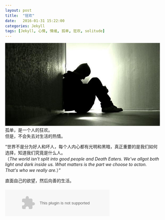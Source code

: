 ```yaml
---
layout: post
title:  "狂欢"
date:   2016-01-31 15:22:00
categories: Jekyll
tags: [Jekyll, 心情, 情绪, 孤单, 狂欢, solitude]
---
```

![孤单](/images/postimg/2016-01-31.jpg)  
孤单，是一个人的狂欢。  
但是，不会失去对生活的热情。  
  
“世界不是分为好人和坏人，每个人内心都有光明和黑暗，真正重要的是我们如何选择，知道我们究竟是什么人。  
（*The world isn't split into good people and Death Eaters. We've allgot both light and dark inside us. What matters is the part we choose to acton. That's who we really are.*）”  
  
直面自己的欲望，然后向善的生活。  


<div class="pc-only" style="margin-top:20px;">
<embed src="http://music.163.com/style/swf/widget.swf?sid=5260491&type=2&auto=1&width=320&height=66" width="340" height="86"  allowNetworking="all"></embed>
</div>

<div class="sp-only" style="margin-top:20px;">
<script type="text/javascript" src="http://www.xiami.com/widget/player-single?uid=4902969&sid=386792&mode=js"></script>
</div>